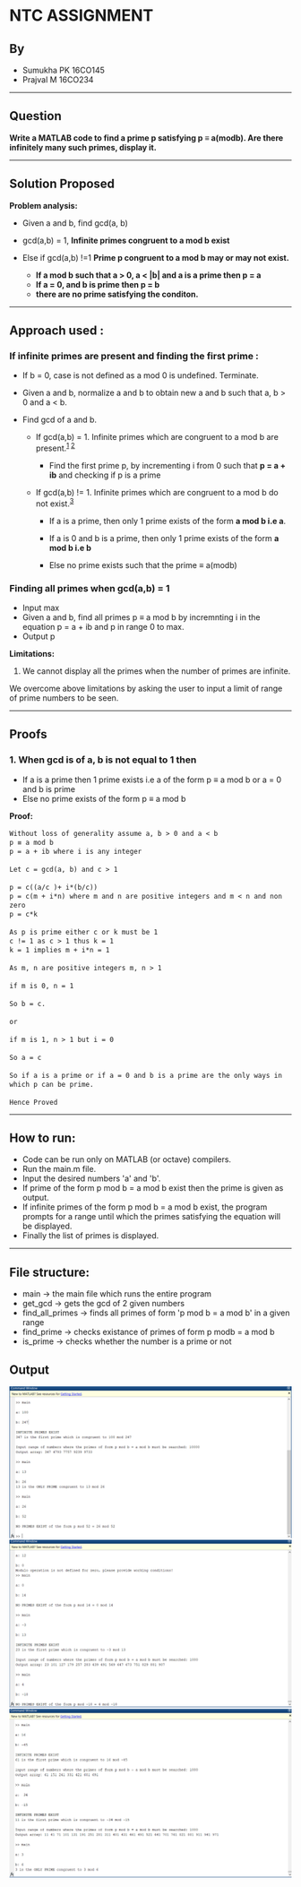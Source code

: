 NTC ASSIGNMENT
=
## By

* Sumukha PK 16CO145
* Prajval M 16CO234 

___

## Question
<b>Write a MATLAB code to find a prime p satisfying p ≡ a(modb). Are
there infinitely many such primes, display it.</b>
___

## Solution Proposed

<b>Problem analysis:</b>

* Given a and b, find gcd(a, b)

* gcd(a,b) = 1, <b> Infinite primes congruent to a mod b exist</b>

* Else if gcd(a,b) !=1 <b> Prime p congruent to a mod b may or may not exist. 
    * If a mod b such that a > 0, a < |b| and a is a prime then p = a
    * If a = 0, and b is prime then p = b
    * there are no prime satisfying the conditon.</b>
    
___

## Approach used : 


### <b>If infinite primes are present and finding the first prime :</b>

* If b = 0, case is not defined as a mod 0 is undefined. Terminate.

* Given a and b, normalize a and b to obtain new a and b such that a, b > 0 and a < b.

* Find gcd of a and b.
    
    * If gcd(a,b) = 1. Infinite primes which are congruent to a mod b are present.<sup>[1](https://web.math.pmf.unizg.hr/nastava/studnatj/Dirichlet_theorem.pdf)
    [2](https://sites.math.washington.edu/~morrow/336_14/papers/austin.pdf)</sup>
        
        * Find the first prime p, by incrementing i from 0 such that <b>p = a + ib</b>
        and checking if p is a prime
    
    * If gcd(a,b) != 1. Infinite primes which are congruent to a mod b do not exist.<sup>[3](README.md#proofs)</sup>

        * If a is a prime, then only 1 prime exists of the form <b>a mod b i.e a</b>.

        * If a is 0 and b is a prime, then only 1 prime exists of the form <b>a mod b i.e b</b>

        * Else no prime exists such that the prime ≡ a(modb)

### <b>Finding all primes when gcd(a,b) = 1</b>
* Input max
* Given a and b, find all primes p ≡ a mod b by incremnting i in the equation p = a + ib and p in range 0 to max. 
* Output p

<b> Limitations:  </b>
1. We cannot display all the primes when the number of primes are infinite.

We overcome above limitations by asking the user to input a limit of range of prime numbers to be seen.
___

## Proofs

### <b> 1. When gcd is of a, b is not equal to 1 then</b>
    
* If a is a prime then 1 prime exists i.e a of the form p ≡ a mod b or a = 0 and b is prime
* Else no prime exists of the form p ≡ a mod b

<b>Proof:</b>

    Without loss of generality assume a, b > 0 and a < b
    p ≡ a mod b
    p = a + ib where i is any integer

    Let c = gcd(a, b) and c > 1
    
    p = c((a/c )+ i*(b/c))
    p = c(m + i*n) where m and n are positive integers and m < n and non zero
    p = c*k

    As p is prime either c or k must be 1
    c != 1 as c > 1 thus k = 1
    k = 1 implies m + i*n = 1

    As m, n are positive integers m, n > 1

    if m is 0, n = 1

    So b = c. 

    or 
    
    if m is 1, n > 1 but i = 0

    So a = c

    So if a is a prime or if a = 0 and b is a prime are the only ways in which p can be prime.

    Hence Proved

___

## How to run:

* Code can be run only on MATLAB (or octave) compilers.
* Run the main.m file.
* Input the desired numbers 'a' and 'b'.
* If prime of the form p mod b = a mod b exist then the prime is given as output.
* If infinite primes of the form p mod b = a mod b exist, the program prompts for a range until which the primes satisfying the equation will be displayed.
* Finally the list of primes is displayed.

___

## File structure:

* main            -> the main file which runs the entire program
* get_gcd         -> gets the gcd of 2 given numbers
* find_all_primes -> finds all primes of form 'p mod b = a mod b' in a given range
* find_prime      -> checks existance of primes of form p modb = a mod b
* is_prime        -> checks whether the number is a prime or not  

## Output
![Output_1](screenshots_and_transcripts/Test_case_1.PNG)  
![Output_2](screenshots_and_transcripts/Test_case_2.PNG)    
![Output_3](screenshots_and_transcripts/Test_case_3.PNG)  